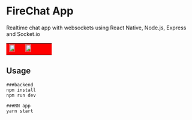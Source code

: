 # FireChat App
Realtime chat app with websockets using React Native, Node.js, Express and Socket.io
<table fill="red" style="color:orange;" style="text-align: center;  background-color: #F9A825;">
  <tr align="left" fill="red" style="color:orange;" style="text-align: center;  background-color: #F9A825;">
    <td width="50%" bgcolor="red">
    <img width="37%" src="https://user-images.githubusercontent.com/66425536/102404475-cba0d600-400d-11eb-84b8-70ded3c987e9.png" />
      <img width="37%" src="https://user-images.githubusercontent.com/66425536/102404533-dc514c00-400d-11eb-99ae-7e752b3605c7.png" />
      </td>
    
  </tr>
  </table>

## Usage
```
###backend
npm install
npm run dev

###RN app
yarn start
```

